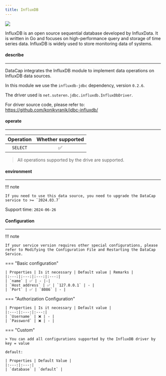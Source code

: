 ```yaml
---
title: InfluxDB
---
```


<img src="/assets/plugin/influxdb.svg" class="connector-content-logo" />

InfluxDB is an open source sequential database developed by InfluxData. It is written in Go and focuses on high-performance query and storage of time series data. InfluxDB is widely used to store monitoring data of systems.

#### describe

---

DataCap integrates the InfluxDB module to implement data operations on InfluxDB data sources.

In this module we use the `influxdb-jdbc` dependency, version `0.2.6`.

The driver used is `net.suteren.jdbc.influxdb.InfluxDbDriver`.

For driver source code, please refer to: https://github.com/konikvranik/jdbc-influxdb/

#### operate

---

| Operation | Whether supported |
|:--------:|:----:|
| `SELECT` | ✅ |

> All operations supported by the drive are supported.

#### environment

---

!!! note

    If you need to use this data source, you need to upgrade the DataCap service to >= `2024.03.7`

Support time: `2024-06-26`

#### Configuration

---


!!! note

    If your service version requires other special configurations, please refer to Modifying the Configuration File and Restarting the DataCap Service.

=== "Basic configuration"

    | Properties | Is it necessary | Default value | Remarks |
    |:---:|:---:|:---:|:---:|
    | `name` | ✅ | - |-|
    | `Host address` | ✅ | `127.0.0.1` | - |
    | `Port` | ✅ | `8086` | - |

=== "Authorization Configuration"

    | Properties | Is it necessary | Default value |
    |:---:|:---:|:---:|
    | `Username` | ❌ | - |
    | `Password` | ❌ | - |

=== "Custom"

    > You can add all configurations supported by the InfluxDB driver by key = value

    default:
    
    | Properties | Default Value |
    |:---:|:---:|
    | `database` | `default` |

